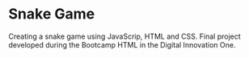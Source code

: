 # Snake Game
Creating a snake game using JavaScrip, HTML and CSS. 
Final project developed during the Bootcamp HTML in the Digital Innovation One.
